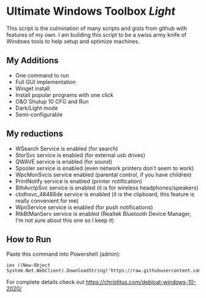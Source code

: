 # Ultimate Windows Toolbox *Light*
This script is the culmination of many scripts and gists from github with features of my own. I am building this script to be a swiss army knife of Windows tools to help setup and optimize machines.

## My Additions
- One command to run
- Full GUI implementation
- Winget install
- Install popular programs with one click
- O&O Shutup 10 CFG and Run
- Dark/Light mode
- Semi-configurable

## My reductions
- WSearch Service is enabled (for search)
- StorSvc service is enabled (for external usb drives)
- QWAVE service is enabled (for sound)
- Spooler service is enabled (even network printers don't seem to work)
- WpcMonSvcis service enabled (parental control, if you have children)
- PrintNotify service is enabled (printer notification)
- BthAvctpSvc service is enabled (it is for wireless headphones/speakers)
- cbdhsvc_48486de service is enabled (it is the clipboard, this feature is really convenient for me)
- WpnService service is enabled (for push notifications)
- RtkBtManServ service is enabled (Realtek Bluetooth Device Manager, I'm not sure about this one so I keep it)

## How to Run
Paste this command into Powershell (admin):
```
iex ((New-Object System.Net.WebClient).DownloadString('https://raw.githubusercontent.com/d4rklynk/win10script/master/win10debloat.ps1'))
```
For complete details check out https://christitus.com/debloat-windows-10-2020/
